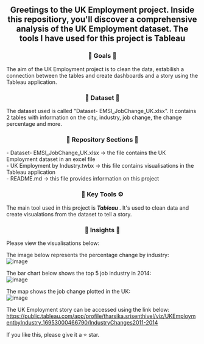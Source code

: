 <div align="center"> <h2 align="center"> Greetings to the UK Employment project. Inside this repositiory, you'll discover a comprehensive analysis of the UK Employment dataset. The tools I have used for this project is Tableau </h2> </div>

<div align="center"> <h3 align="center"> 🎯 Goals 🎯 </h3> </div>
The aim of the UK Employment project is to clean the data, estabilish a connection between the tables and create dashboards and a story using the Tableau application.

<div align="center"> <h3 align="center"> 🔢 Dataset 🔢 </h3> </div>
The dataset used is called "Dataset- EMSI_JobChange_UK.xlsx". It contains 2 tables with information on the city, industry, job change, the change percentage and more.

<div align="center"> <h3 align="center"> 📂 Repository Sections 📂 </h3> </div> 
- Dataset- EMSI_JobChange_UK.xlsx -> the file contains the UK Employment dataset in an excel file <br>
- UK Employment by Industry.twbx -> this file contains visualisations in the Tableau application <br>
- README.md -> this file provides information on this project <br>

<div align="center"> <h3 align="center"> 🔑 Key Tools ⚙️ </h3> </div>
The main tool used in this project is <b><i> Tableau </i></b>. It's used to clean data and create visualations from the dataset to tell a story.

<div align="center"> <h3 align="center"> 🧐 Insights 🧐 </h3> </div>
Please view the visualisations below:

The image below represents the percentage change by industry: <br> 
![image](https://github.com/TharsikaSri/Tableau-Job-changeDS/assets/150933187/831620f8-daef-47b0-b89e-4bf5531ce337)

The bar chart below shows the top 5 job industry in 2014: <br>
![image](https://github.com/TharsikaSri/Tableau-Job-changeDS/assets/150933187/89ebce38-23e2-4c24-b321-1292d5449644)

The map shows the job change plotted in the UK: <br>
![image](https://github.com/TharsikaSri/Tableau-Job-changeDS/assets/150933187/5319530f-5f02-43df-bf32-22cfe4d77447)

The UK Employment story can be accessed using the link below: 
https://public.tableau.com/app/profile/tharsika.srisenthivel/viz/UKEmploymentbyIndustry_16953000466790/IndustryChanges2011-2014

If you like this, please give it a ⭐ star.

